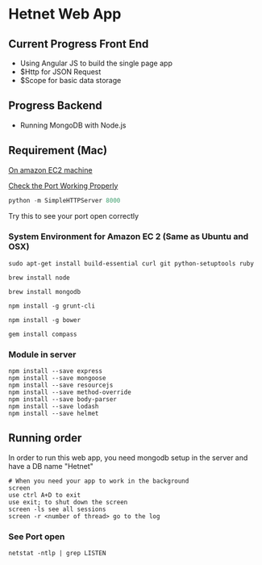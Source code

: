 # Hetnet Web App

## Current Progress Front End
- Using Angular JS to build the single page app
- $Http for JSON Request
- $Scope for basic data storage

## Progress Backend
- Running MongoDB with Node.js

## Requirement (Mac)
[On amazon EC2 machine](http://www.lauradhamilton.com/how-to-set-up-a-nodejs-web-server-on-amazon-ec2)

[Check the Port Working Properly](http://www.yougetsignal.com/tools/open-ports/)

```python
python -m SimpleHTTPServer 8000
```
Try this to see your port open correctly

### System Environment for Amazon EC 2 (Same as Ubuntu and OSX)
```
sudo apt-get install build-essential curl git python-setuptools ruby

brew install node

brew install mongodb

npm install -g grunt-cli

npm install -g bower

gem install compass

```
### Module in server
```
npm install --save express
npm install --save mongoose
npm install --save resourcejs
npm install --save method-override
npm install --save body-parser
npm install --save lodash
npm install --save helmet
```
## Running order
In order to run this web app, you need mongodb setup in the server and have a DB name "Hetnet"
```
# When you need your app to work in the background 
screen
use ctrl A+D to exit
use exit; to shut down the screen
screen -ls see all sessions
screen -r <number of thread> go to the log
```
### See Port open
```
netstat -ntlp | grep LISTEN
```
